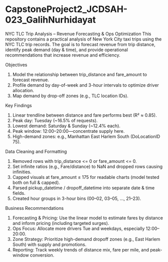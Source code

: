 # CapstoneProject2_JCDSAH-023_GalihNurhidayat

NYC TLC Trip Analysis – Revenue Forecasting & Ops Optimization
This repository contains a practical analysis of New York City taxi trips using the NYC TLC trip records.
The goal is to forecast revenue from trip distance, identify peak demand (day & time), and provide operational recommendations that increase revenue and efficiency.

Objectives
1. Model the relationship between trip_distance and fare_amount to forecast revenue.
2. Profile demand by day-of-week and 3-hour intervals to optimize driver allocation.
3. Map demand by drop-off zones (e.g., TLC location IDs).

Key Findings
1. Linear trendline between distance and fare performs best (R² ≈ 0.85).
2. Peak day: Tuesday (~16.5% of requests).
3. Lowest demand: Saturday & Sunday (~12.4% each).
4. Peak window: 12:00–20:00—concentrate supply here.
5. High-demand zones: e.g., Manhattan East Harlem South (DoLocationID 75).

Data Cleaning and Formatting
1. Removed rows with trip_distance <= 0 or fare_amount <= 0.
2. Set infinite ratios (e.g., Fare/distance) to NaN and dropped rows causing infinities.
3. Capped visuals at fare_amount ≤ 175 for readable charts (model tested both on full & capped).
4. Parsed pickup_datetime / dropoff_datetime into separate date & time fields.
5. Created hour groups in 3-hour bins (00–02, 03–05, …, 21–23).

Business Recommendations
1. Forecasting & Pricing: Use the linear model to estimate fares by distance and inform pricing (including targeted surges).
2. Ops Focus: Allocate more drivers Tue and weekdays, especially 12:00–20:00.
3. Zone Strategy: Prioritize high-demand dropoff zones (e.g., East Harlem South) with supply and promotions.
4. Reporting: Track weekly trends of distance mix, fare per mile, and peak-window conversion.
